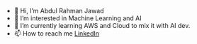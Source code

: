 - 👋 Hi, I’m Abdul Rahman Jawad
- 👀 I’m interested in Machine Learning and AI
- 🌱 I’m currently learning AWS and Cloud to mix it with AI dev.
- 📫 How to reach me [LinkedIn](https://www.linkedin.com/in/abdulrahmanjawad/)

<!---
abdulrahman2022skipq/abdulrahman2022skipq is a ✨ special ✨ repository because its `README.md` (this file) appears on your GitHub profile.
You can click the Preview link to take a look at your changes.
--->
